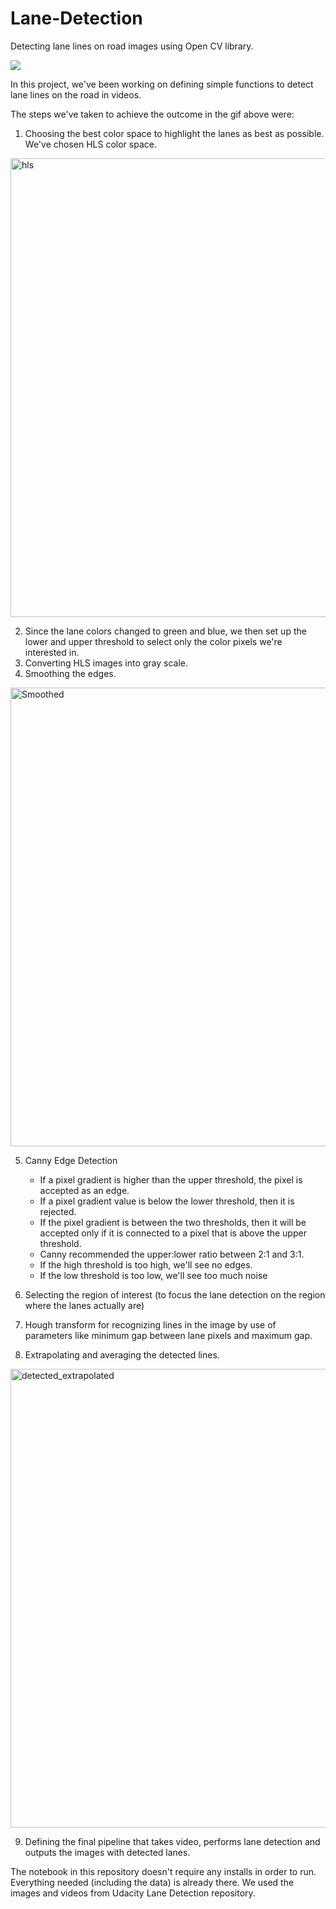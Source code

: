 # Lane-Detection

Detecting lane lines on road images using Open CV library.

![](Preview01.gif)

In this project, we've been working on defining simple functions to detect lane lines on the road in videos.


The steps we've taken to achieve the outcome in the gif above were:
1. Choosing the best color space to highlight the lanes as best as possible. We've chosen HLS color space.
<img width="734" alt="hls" src="https://user-images.githubusercontent.com/83698104/118475072-17b28c80-b70c-11eb-8911-b085dcb7e131.png">

2. Since the lane colors changed to green and blue, we then set up the lower and upper threshold to select only the color pixels we're interested in.
3. Converting HLS images into gray scale.
4. Smoothing the edges.
<img width="734" alt="Smoothed" src="https://user-images.githubusercontent.com/83698104/118475546-ade6b280-b70c-11eb-8059-450e53872570.png">

5. Canny Edge Detection

   - If a pixel gradient is higher than the upper threshold, the pixel is accepted as an edge.
   - If a pixel gradient value is below the lower threshold, then it is rejected.
   - If the pixel gradient is between the two thresholds, then it will be accepted only if it is connected to a pixel that is above the upper threshold.
   - Canny recommended the upper:lower ratio between 2:1 and 3:1.
   - If the high threshold is too high, we'll see no edges.
   - If the low threshold is too low, we'll see too much noise

6. Selecting the region of interest (to focus the lane detection on the region where the lanes actually are)
7. Hough transform for recognizing lines in the image by use of parameters like minimum gap between lane pixels and maximum gap.
8. Extrapolating and averaging the detected lines.
<img width="734" alt="detected_extrapolated" src="https://user-images.githubusercontent.com/83698104/118476017-4a10b980-b70d-11eb-97eb-55afa5830e1f.png">

9. Defining the final pipeline that takes video, performs lane detection and outputs the images with detected lanes.

The notebook in this repository doesn't require any installs in order to run. Everything needed (including the data) is already there. We used the images and videos from Udacity Lane Detection repository.
